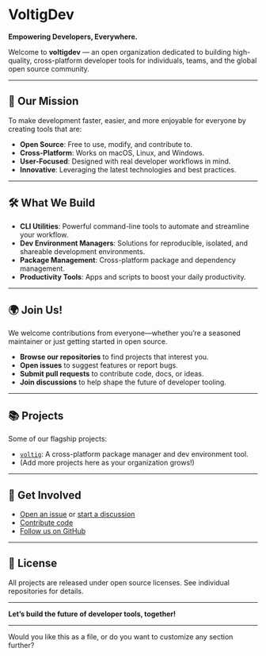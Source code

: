# VoltigDev

**Empowering Developers, Everywhere.**

Welcome to **voltigdev** — an open organization dedicated to building high-quality, cross-platform developer tools for individuals, teams, and the global open source community.

---

## 🚀 Our Mission

To make development faster, easier, and more enjoyable for everyone by creating tools that are:

- **Open Source**: Free to use, modify, and contribute to.
- **Cross-Platform**: Works on macOS, Linux, and Windows.
- **User-Focused**: Designed with real developer workflows in mind.
- **Innovative**: Leveraging the latest technologies and best practices.

---

## 🛠️ What We Build

- **CLI Utilities**: Powerful command-line tools to automate and streamline your workflow.
- **Dev Environment Managers**: Solutions for reproducible, isolated, and shareable development environments.
- **Package Management**: Cross-platform package and dependency management.
- **Productivity Tools**: Apps and scripts to boost your daily productivity.

---

## 🌍 Join Us!

We welcome contributions from everyone—whether you’re a seasoned maintainer or just getting started in open source.

- **Browse our repositories** to find projects that interest you.
- **Open issues** to suggest features or report bugs.
- **Submit pull requests** to contribute code, docs, or ideas.
- **Join discussions** to help shape the future of developer tooling.

---

## 📚 Projects

Some of our flagship projects:

- [`voltig`](https://github.com/voltigdev/voltig): A cross-platform package manager and dev environment tool.
- (Add more projects here as your organization grows!)

---

## 🤝 Get Involved

- [Open an issue](https://github.com/voltigdev/voltig/issues) or [start a discussion](https://github.com/voltigdev/voltig/discussions)
- [Contribute code](https://github.com/voltigdev/voltig/pulls)
- [Follow us on GitHub](https://github.com/voltigdev)

---

## 📜 License

All projects are released under open source licenses. See individual repositories for details.

---

**Let’s build the future of developer tools, together!**

---

Would you like this as a file, or do you want to customize any section further?
